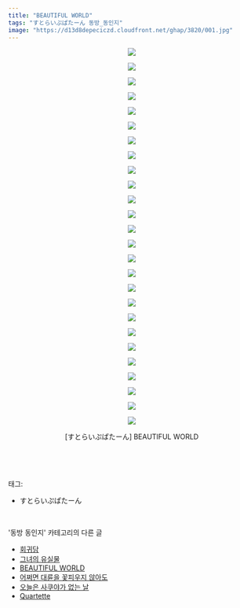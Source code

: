 ```yaml
---
title: "BEAUTIFUL WORLD"
tags: "すとらいぷぱたーん 동방_동인지"
image: "https://d13d8depeciczd.cloudfront.net/ghap/3820/001.jpg"
---
```

<div class="article">
<p style="text-align: center; clear: none; float: none;"><img src="{{ site.imgserver12 }}/ghap/3820/001.jpg"/></p>
<p style="text-align: center; clear: none; float: none;"><img src="{{ site.imgserver12 }}/ghap/3820/002.jpg"/></p>
<p style="text-align: center; clear: none; float: none;"><img src="{{ site.imgserver12 }}/ghap/3820/003.jpg"/></p>
<p style="text-align: center; clear: none; float: none;"><img src="{{ site.imgserver12 }}/ghap/3820/004.jpg"/></p>
<p style="text-align: center; clear: none; float: none;"><img src="{{ site.imgserver12 }}/ghap/3820/005.jpg"/></p>
<p style="text-align: center; clear: none; float: none;"><img src="{{ site.imgserver12 }}/ghap/3820/006.jpg"/></p>
<p style="text-align: center; clear: none; float: none;"><img src="{{ site.imgserver12 }}/ghap/3820/007.jpg"/></p>
<p style="text-align: center; clear: none; float: none;"><img src="{{ site.imgserver12 }}/ghap/3820/008.jpg"/></p>
<p style="text-align: center; clear: none; float: none;"><img src="{{ site.imgserver12 }}/ghap/3820/009.jpg"/></p>
<p style="text-align: center; clear: none; float: none;"><img src="{{ site.imgserver12 }}/ghap/3820/010.jpg"/></p>
<p style="text-align: center; clear: none; float: none;"><img src="{{ site.imgserver12 }}/ghap/3820/011.jpg"/></p>
<p style="text-align: center; clear: none; float: none;"><img src="{{ site.imgserver12 }}/ghap/3820/012.jpg"/></p>
<p style="text-align: center; clear: none; float: none;"><img src="{{ site.imgserver12 }}/ghap/3820/013.jpg"/></p>
<p style="text-align: center; clear: none; float: none;"><img src="{{ site.imgserver12 }}/ghap/3820/014.jpg"/></p>
<p style="text-align: center; clear: none; float: none;"><img src="{{ site.imgserver12 }}/ghap/3820/015.jpg"/></p>
<p style="text-align: center; clear: none; float: none;"><img src="{{ site.imgserver12 }}/ghap/3820/016.jpg"/></p>
<p style="text-align: center; clear: none; float: none;"><img src="{{ site.imgserver12 }}/ghap/3820/017.jpg"/></p>
<p style="text-align: center; clear: none; float: none;"><img src="{{ site.imgserver12 }}/ghap/3820/018.jpg"/></p>
<p style="text-align: center; clear: none; float: none;"><img src="{{ site.imgserver12 }}/ghap/3820/019.jpg"/></p>
<p style="text-align: center; clear: none; float: none;"><img src="{{ site.imgserver12 }}/ghap/3820/020.jpg"/></p>
<p style="text-align: center; clear: none; float: none;"><img src="{{ site.imgserver12 }}/ghap/3820/021.jpg"/></p>
<p style="text-align: center; clear: none; float: none;"><img src="{{ site.imgserver12 }}/ghap/3820/022.jpg"/></p>
<p style="text-align: center; clear: none; float: none;"><img src="{{ site.imgserver12 }}/ghap/3820/023.jpg"/></p>
<p style="text-align: center; clear: none; float: none;"><img src="{{ site.imgserver12 }}/ghap/3820/024.jpg"/></p>
<p style="text-align: center; clear: none; float: none;"><img src="{{ site.imgserver12 }}/ghap/3820/025.jpg"/></p>
<p style="text-align: center; clear: none; float: none;"><img src="{{ site.imgserver12 }}/ghap/3820/026.jpg"/></p>
<p style="text-align: center; clear: none; float: none;">[すとらいぷぱたーん] BEAUTIFUL WORLD</p>
<p><br/></p>
</div><br/>
<div class="tagTrail">
<p>태그: </p>
<ul>
<li>すとらいぷぱたーん</li>
</ul>
</div><br/>
<div class="another">
<p>'동방 동인지' 카테고리의 다른 글</p>
<ul>
<li><a href="/ghap_3822">회귀담</a></li>
<li><a href="/ghap_3821">그녀의 유실물</a></li>
<li><a href="/ghap_3820">BEAUTIFUL WORLD</a></li>
<li><a href="/ghap_3817">어쩌면 대륜을 꽃피우지 않아도</a></li>
<li><a href="/ghap_3812">오늘은 사쿠야가 없는 날</a></li>
<li><a href="/ghap_3811">Quartette</a></li>
</ul>
</div><br/>
<div class="cb_module cb_fluid">
<div class="cb_wrt cb_profile">
</div><!-- commentList close -->
</div><br/>
